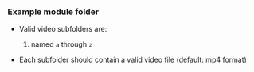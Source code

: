 ### Example module folder

* Valid video subfolders are:
	1. named `a` through `z`

* Each subfolder should contain a valid video file (default: mp4 format)
